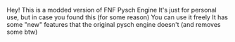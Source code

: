 Hey!
This is a modded version of FNF Pysch Engine
It's just for personal use, but in case you found this (for some reason)
You can use it freely
It has some "new" features that the original pysch engine doesn't (and removes some btw)
